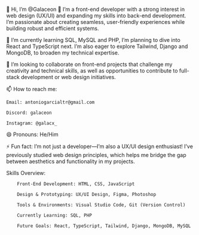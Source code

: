 👋 Hi, I’m @Galaceon
👀 I’m a front-end developer with a strong interest in web design (UX/UI) and expanding my skills into back-end development. I’m passionate about creating seamless, user-friendly experiences while building robust and efficient systems.

🌱 I’m currently learning SQL, MySQL and PHP, I’m planning to dive into React and TypeScript next. I’m also eager to explore Tailwind, Django and MongoDB, to broaden my technical expertise.

💞️ I’m looking to collaborate on front-end projects that challenge my creativity and technical skills, as well as opportunities to contribute to full-stack development or web design initiatives.

📫 How to reach me:

    Email: antoniogarcialtr@gmail.com
    
    Discord: galaceon
    
    Instagram: @galacx_
    
    
😄 Pronouns: He/Him

⚡ Fun fact: I’m not just a developer—I’m also a UX/UI design enthusiast! I’ve previously studied web design principles, which helps me bridge the gap between aesthetics and functionality in my projects.

Skills Overview:

        Front-End Development: HTML, CSS, JavaScript
        
        Design & Prototyping: UX/UI Design, Figma, Photoshop
        
        Tools & Environments: Visual Studio Code, Git (Version Control)
        
        Currently Learning: SQL, PHP
        
        Future Goals: React, TypeScript, Tailwind, Django, MongoDB, MySQL


<!---
Galaceon/Galaceon is a ✨ special ✨ repository because its `README.md` (this file) appears on your GitHub profile.
You can click the Preview link to take a look at your changes.
--->
